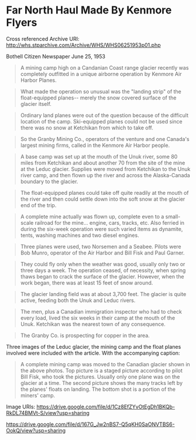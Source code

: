 # Far North Haul Made By Kenmore Flyers

Cross referenced Archive URI: http://whs.stparchive.com/Archive/WHS/WHS06251953p01.php

Bothell Citizen Newspaper
June 25, 1953

> A mining camp high on a Candanian Coast range glacier recently was completely outfitted in a unique airborne operation by Kenmore Air Harbor Planes.

> What made the operation so unusual was the "landing strip" of the float-equipped planes-- merely the snow covered surface of the glacier itself.

> Ordinary land planes were out of the question because of the difficult location of the camp. Ski-equipped planes could not be used since there was no snow at Ketchikan from which to take off.

> So the Granby Mining Co., operators of the venture and one Canada's largest mining firms, called in the Kenmore Air Harbor people.

> A base camp was set up at the mouth of the Unuk river, some 80 miles from Ketchikan and about another 70 from the site of the mine at the Leduc glacier. Supplies were moved from Ketchikan to the Unuk river camp, and then flown up the river and across the Alaska-Canada boundary to the glacier.

> The float-equipped planes could take off quite readily at the mouth of the river and then could settle down into the soft snow at the glacier end of the trip.

> A complete mine actually was flown up, complete even to a small-scale railroad for the mine... engine, cars, tracks, etc. Also ferried in during the six-week operation were such varied items as dynamite, tents, washing machines and two diesel engines.

> Three planes were used, two Norsemen and a Seabee. Pilots were Bob Munro, operator of the Air Harbor and Bill Fisk and Paul Garner.

> They could fly only when the weather was good, usually only two or three days a week. The operation ceased, of necessity, when spring thaws began to crack the surface of the glacier. However, when the work began, there was at least 15 feet of snow around.

> The glacier landing field was at about 3,700 feet. The glacier is quite active, feeding both the Unuk and Leduc rivers.

> The men, plus a Canadian immigration inspector who had to check every load, lived the six weeks in their camp at the mouth of the Unuk. Ketchikan was the nearest town of any consequence.

> The Granby Co. is prospecting for copper in the area.

Three images of the Leduc glacier, the mining camp and the float planes involved were included with the article. With the accompanying caption:

> A complete mining camp was moved to the Canadian glacier shown in the above photos. Top picture is a staged picture according to pilot Bill Fisk, who took the pictures. Usually only one plane was on the glacier at a time. The second picture shows the many tracks left by the planes' floats on landing. The bottom shot is a portion of the miners' camp.

Image URIs:
https://drive.google.com/file/d/1Cz8EfZYvOtEgDh1BKQb-RkDL74BMVt-S/view?usp=sharing

https://drive.google.com/file/d/167G_Jw2nBS7-Q5qKH0SaONVTBS6-OokQ/view?usp=sharing
